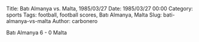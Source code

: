 Title: Batı Almanya vs. Malta, 1985/03/27
Date: 1985/03/27 00:00
Category: sports
Tags: football, football scores, Batı Almanya, Malta
Slug: bati-almanya-vs-malta
Author: carbonero


Batı Almanya 6 - 0 Malta
